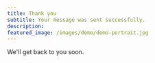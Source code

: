 ```yaml
---
title: Thank you
subtitle: Your message was sent successfully.
description: 
featured_image: /images/demo/demo-portrait.jpg
---
```


We'll get back to you soon.

